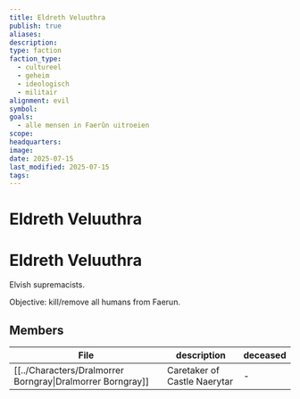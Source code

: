 ```yaml
---
title: Eldreth Veluuthra
publish: true
aliases: 
description: 
type: faction
faction_type:
  - cultureel
  - geheim
  - ideologisch
  - militair
alignment: evil
symbol: 
goals:
  - alle mensen in Faerûn uitroeien
scope: 
headquarters: 
image: 
date: 2025-07-15
last_modified: 2025-07-15
tags: 
---
```

# Eldreth Veluuthra

# Eldreth Veluuthra


Elvish supremacists. 

Objective: kill/remove all humans from Faerun.

## Members
| File                                                               | description                  | deceased |
| ------------------------------------------------------------------ | ---------------------------- | -------- |
| [[../Characters/Dralmorrer Borngray\|Dralmorrer Borngray]] | Caretaker of Castle Naerytar | \-       |

